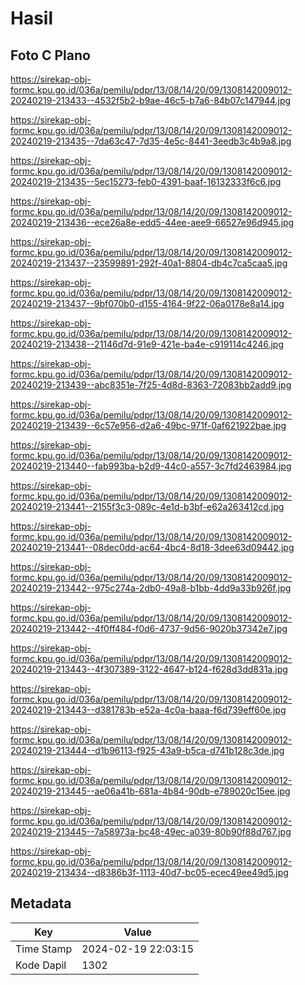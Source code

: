 # Hasil

## Foto C Plano

https://sirekap-obj-formc.kpu.go.id/036a/pemilu/pdpr/13/08/14/20/09/1308142009012-20240219-213433--4532f5b2-b9ae-46c5-b7a6-84b07c147944.jpg

https://sirekap-obj-formc.kpu.go.id/036a/pemilu/pdpr/13/08/14/20/09/1308142009012-20240219-213435--7da63c47-7d35-4e5c-8441-3eedb3c4b9a8.jpg

https://sirekap-obj-formc.kpu.go.id/036a/pemilu/pdpr/13/08/14/20/09/1308142009012-20240219-213435--5ec15273-feb0-4391-baaf-16132333f6c6.jpg

https://sirekap-obj-formc.kpu.go.id/036a/pemilu/pdpr/13/08/14/20/09/1308142009012-20240219-213436--ece26a8e-edd5-44ee-aee9-66527e96d945.jpg

https://sirekap-obj-formc.kpu.go.id/036a/pemilu/pdpr/13/08/14/20/09/1308142009012-20240219-213437--23599891-292f-40a1-8804-db4c7ca5caa5.jpg

https://sirekap-obj-formc.kpu.go.id/036a/pemilu/pdpr/13/08/14/20/09/1308142009012-20240219-213437--9bf070b0-d155-4164-9f22-06a0178e8a14.jpg

https://sirekap-obj-formc.kpu.go.id/036a/pemilu/pdpr/13/08/14/20/09/1308142009012-20240219-213438--21146d7d-91e9-421e-ba4e-c919114c4246.jpg

https://sirekap-obj-formc.kpu.go.id/036a/pemilu/pdpr/13/08/14/20/09/1308142009012-20240219-213439--abc8351e-7f25-4d8d-8363-72083bb2add9.jpg

https://sirekap-obj-formc.kpu.go.id/036a/pemilu/pdpr/13/08/14/20/09/1308142009012-20240219-213439--6c57e956-d2a6-49bc-971f-0af621922bae.jpg

https://sirekap-obj-formc.kpu.go.id/036a/pemilu/pdpr/13/08/14/20/09/1308142009012-20240219-213440--fab993ba-b2d9-44c0-a557-3c7fd2463984.jpg

https://sirekap-obj-formc.kpu.go.id/036a/pemilu/pdpr/13/08/14/20/09/1308142009012-20240219-213441--2155f3c3-089c-4e1d-b3bf-e62a263412cd.jpg

https://sirekap-obj-formc.kpu.go.id/036a/pemilu/pdpr/13/08/14/20/09/1308142009012-20240219-213441--08dec0dd-ac64-4bc4-8d18-3dee63d09442.jpg

https://sirekap-obj-formc.kpu.go.id/036a/pemilu/pdpr/13/08/14/20/09/1308142009012-20240219-213442--975c274a-2db0-49a8-b1bb-4dd9a33b926f.jpg

https://sirekap-obj-formc.kpu.go.id/036a/pemilu/pdpr/13/08/14/20/09/1308142009012-20240219-213442--4f0ff484-f0d6-4737-9d56-9020b37342e7.jpg

https://sirekap-obj-formc.kpu.go.id/036a/pemilu/pdpr/13/08/14/20/09/1308142009012-20240219-213443--4f307389-3122-4647-b124-f628d3dd831a.jpg

https://sirekap-obj-formc.kpu.go.id/036a/pemilu/pdpr/13/08/14/20/09/1308142009012-20240219-213443--d381783b-e52a-4c0a-baaa-f6d739eff60e.jpg

https://sirekap-obj-formc.kpu.go.id/036a/pemilu/pdpr/13/08/14/20/09/1308142009012-20240219-213444--d1b96113-f925-43a9-b5ca-d741b128c3de.jpg

https://sirekap-obj-formc.kpu.go.id/036a/pemilu/pdpr/13/08/14/20/09/1308142009012-20240219-213445--ae06a41b-681a-4b84-90db-e789020c15ee.jpg

https://sirekap-obj-formc.kpu.go.id/036a/pemilu/pdpr/13/08/14/20/09/1308142009012-20240219-213445--7a58973a-bc48-49ec-a039-80b90f88d767.jpg

https://sirekap-obj-formc.kpu.go.id/036a/pemilu/pdpr/13/08/14/20/09/1308142009012-20240219-213434--d8386b3f-1113-40d7-bc05-ecec49ee49d5.jpg


## Metadata

| Key        | Value               |
| ---------- | ------------------- |
| Time Stamp | 2024-02-19 22:03:15 |
| Kode Dapil | 1302                |




